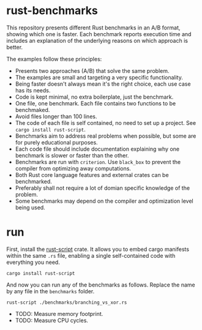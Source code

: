 # rust-benchmarks

This repository presents different Rust benchmarks in an A/B format, showing which one is faster. Each benchmark reports execution time and includes an explanation of the underlying reasons on which approach is better.

The examples follow these principles:
* Presents two approaches (A/B) that solve the same problem.
* The examples are small and targeting a very specific functionality.
* Being faster doesn't always mean it's the right choice, each use case has its needs.
* Code is kept minimal, no extra boilerplate, just the benchmark.
* One file, one benchmark. Each file contains two functions to be benchmaked.
* Avoid files longer than 100 lines.
* The code of each file is self contained, no need to set up a project. See `cargo install rust-script`.
* Benchmarks aim to address real problems when possible, but some are for purely educational purposes.
* Each code file should include documentation explaining why one benchmark is slower or faster than the other.
* Benchmarks are run with `criterion`. Use `black_box` to prevent the compiler from optimizing away computations.
* Both Rust core language features and external crates can be benchmarked.
* Preferably shall not require a lot of domian specific knowledge of the problem.
* Some benchmarks may depend on the compiler and optimization level being used.

# run

First, install the [rust-script](https://rust-script.org/) crate. It allows you to embed cargo manifests within the same `.rs` file, enabling a single self-contained code with everything you need.

```
cargo install rust-script
```

And now you can run any of the benchmarks as follows. Replace the name by any file in the `benchmarks` folder.

```
rust-script ./benchmarks/branching_vs_xor.rs
```

* TODO: Measure memory footprint.
* TODO: Measure CPU cycles.